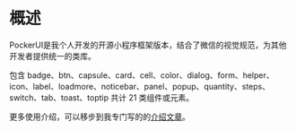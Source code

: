 

# 概述

PockerUI是我个人开发的开源小程序框架版本，结合了微信的视觉规范，为其他开发者提供统一的类库。

包含 badge、btn、capsule、card、cell、color、dialog、form、helper、icon、label、loadmore、noticebar、panel、popup、quantity、steps、switch、tab、toast、toptip 共计 21 类组件或元素。

更多使用介绍，可以移步到我专门写的的<a href="http://blog.csdn.net/Wu_shuxuan/article/details/78264125">介绍文章</a>。

##
